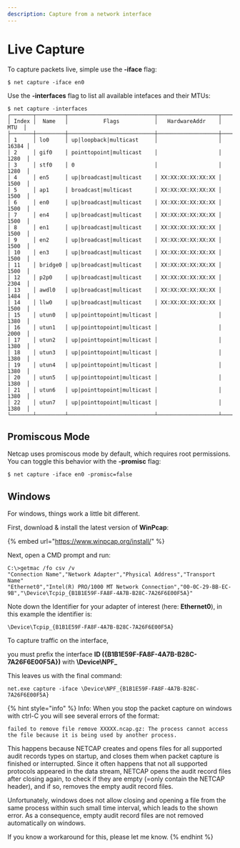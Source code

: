 ```yaml
---
description: Capture from a network interface
---
```


# Live Capture

To capture packets live, simple use the **-iface** flag:

```text
$ net capture -iface en0
```

Use the **-interfaces** flag to list all available intefaces and their MTUs:

```text
$ net capture -interfaces
┌───────┬─────────┬───────────────────────────┬───────────────────┬───────┐
│ Index │  Name   │           Flags           │   HardwareAddr    │  MTU  │
├───────┼─────────┼───────────────────────────┼───────────────────┼───────┤
│ 1     │ lo0     │ up|loopback|multicast     │                   │ 16384 │
│ 2     │ gif0    │ pointtopoint|multicast    │                   │ 1280  │
│ 3     │ stf0    │ 0                         │                   │ 1280  │
│ 4     │ en5     │ up|broadcast|multicast    │ XX:XX:XX:XX:XX:XX │ 1500  │
│ 5     │ ap1     │ broadcast|multicast       │ XX:XX:XX:XX:XX:XX │ 1500  │
│ 6     │ en0     │ up|broadcast|multicast    │ XX:XX:XX:XX:XX:XX │ 1500  │
│ 7     │ en4     │ up|broadcast|multicast    │ XX:XX:XX:XX:XX:XX │ 1500  │
│ 8     │ en1     │ up|broadcast|multicast    │ XX:XX:XX:XX:XX:XX │ 1500  │
│ 9     │ en2     │ up|broadcast|multicast    │ XX:XX:XX:XX:XX:XX │ 1500  │
│ 10    │ en3     │ up|broadcast|multicast    │ XX:XX:XX:XX:XX:XX │ 1500  │
│ 11    │ bridge0 │ up|broadcast|multicast    │ XX:XX:XX:XX:XX:XX │ 1500  │
│ 12    │ p2p0    │ up|broadcast|multicast    │ XX:XX:XX:XX:XX:XX │ 2304  │
│ 13    │ awdl0   │ up|broadcast|multicast    │ XX:XX:XX:XX:XX:XX │ 1484  │
│ 14    │ llw0    │ up|broadcast|multicast    │ XX:XX:XX:XX:XX:XX │ 1500  │
│ 15    │ utun0   │ up|pointtopoint|multicast │                   │ 1380  │
│ 16    │ utun1   │ up|pointtopoint|multicast │                   │ 2000  │
│ 17    │ utun2   │ up|pointtopoint|multicast │                   │ 1380  │
│ 18    │ utun3   │ up|pointtopoint|multicast │                   │ 1380  │
│ 19    │ utun4   │ up|pointtopoint|multicast │                   │ 1380  │
│ 20    │ utun5   │ up|pointtopoint|multicast │                   │ 1380  │
│ 21    │ utun6   │ up|pointtopoint|multicast │                   │ 1380  │
│ 22    │ utun7   │ up|pointtopoint|multicast │                   │ 1380  │
└───────┴─────────┴───────────────────────────┴───────────────────┴───────┘
```

## Promiscous Mode

Netcap uses promiscous mode by default, which requires root permissions. You can toggle this behavior with the **-promisc** flag:

```text
$ net capture -iface en0 -promisc=false
```

## Windows

For windows, things work a little bit different.

First, download & install the latest version of **WinPcap**:

{% embed url="https://www.winpcap.org/install/" %}

Next, open a CMD prompt and run:

```aspnet
C:\>getmac /fo csv /v
"Connection Name","Network Adapter","Physical Address","Transport Name"
"Ethernet0","Intel(R) PRO/1000 MT Network Connection","00-0C-29-BB-EC-9B","\Device\Tcpip_{B1B1E59F-FA8F-4A7B-B28C-7A26F6E00F5A}"
```

Note down the Identifier for your adapter of interest \(here: **Ethernet0**\), in this example the identifier is:

```aspnet
\Device\Tcpip_{B1B1E59F-FA8F-4A7B-B28C-7A26F6E00F5A}
```

To capture traffic on the interface, 

you must prefix the interface **ID \({B1B1E59F-FA8F-4A7B-B28C-7A26F6E00F5A}\)** with **\Device\NPF\_**

This leaves us with the final command:

```aspnet
net.exe capture -iface \Device\NPF_{B1B1E59F-FA8F-4A7B-B28C-7A26F6E00F5A}
```

{% hint style="info" %}
Info: When you stop the packet capture on windows with ctrl-C you will see several errors of the format:

`failed to remove file remove XXXXX.ncap.gz: The process cannot access the file because it is being used by another process.` 

This happens because NETCAP creates and opens files for all supported audit records types on startup, and closes them when packet capture is finished or interrupted. Since it often happens that not all supported protocols appeared in the data stream, NETCAP opens the audit record files after closing again, to check if they are empty \(=only contain the NETCAP header\), and if so, removes the empty audit record files.

Unfortunately, windows does not allow closing and opening a file from the same process within such small time interval, which leads to the shown error. As a consequence, empty audit record files are not removed automatically on windows.

If you know a workaround for this, please let me know.
{% endhint %}

